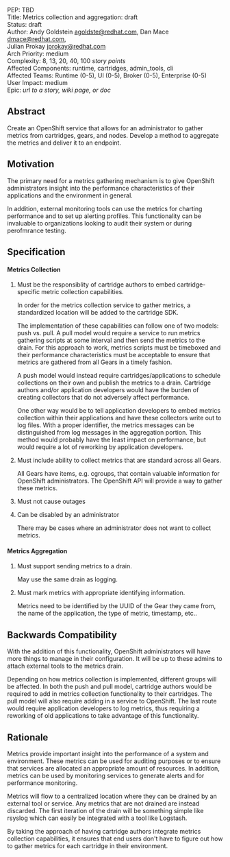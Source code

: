 PEP: TBD  
Title: Metrics collection and aggregation: draft  
Status: draft  
Author: Andy Goldstein <agoldste@redhat.com>, Dan Mace <dmace@redhat.com>,  
Julian Prokay <jprokay@redhat.com>  
Arch Priority: medium  
Complexity: 8, 13, 20, 40, 100 *story points*  
Affected Components: runtime, cartridges, admin_tools, cli  
Affected Teams: Runtime (0-5), UI (0-5), Broker (0-5), Enterprise (0-5)  
User Impact: medium  
Epic: *url to a story, wiki page, or doc*  

Abstract
--------
Create an OpenShift service that allows for an administrator to gather metrics
from cartridges, gears, and nodes. Develop a method to aggregate the metrics
and deliver it to an endpoint.

Motivation
----------
The primary need for a metrics gathering mechanism is to give OpenShift
administrators insight into the performance characteristics of their
applications and the environment in general.

In addition, external monitoring tools can use the metrics for charting
performance and to set up alerting profiles. This functionality can be
invaluable to organizations looking to audit their system or during perofmrance
testing.

Specification
-------------

#### Metrics Collection

1. Must be the responsiblity of cartridge authors to embed cartridge-specific
metric collection capabilities.

   In order for the metrics collection service to gather metrics, a
standardized location will be added to the cartridge SDK.

   The implementation of these capabilities can follow one of two models: push
vs. pull. A pull model would require a service to run metrics gathering scripts
at some interval and then send the metrics to the drain. For this approach to
work, metrics scripts must be timeboxed and their performance characteristics
must be acceptable to ensure that metrics are gathered from all Gears in a
timely fashion.

   A push model would instead require cartridges/applications to schedule
collections on their own and publish the metrics to a drain. Cartridge authors
and/or application developers would have the burden of creating collectors that
do not adversely affect performance.

   One other way would be to tell application developers to embed metrics
collection within their applications and have these collectors write out to
log files. With a proper identifier, the metrics messages can be distinguished
from log messages in the aggregation portion. This method would probably have
the least impact on performance, but would require a lot of reworking by
application developers.

1. Must include ability to collect metrics that are standard across all Gears.

   All Gears have items, e.g. cgroups, that contain valuable information for
OpenShift administrators. The OpenShift API will provide a way to gather these
metrics.

1. Must not cause outages

1. Can be disabled by an administrator

   There may be cases where an administrator does not want to collect metrics.

#### Metrics Aggregation

1. Must support sending metrics to a drain.

   May use the same drain as logging.

1. Must mark metrics with appropriate identifying information.

   Metrics need to be identified by the UUID of the Gear they came from, the
name of the application, the type of metric, timestamp, etc..


Backwards Compatibility
-----------------------
With the addition of this functionality, OpenShift administrators will have
more things to manage in their configuration. It will be up to these admins
to attach external tools to the metrics drain.

Depending on how metrics collection is implemented, different groups will be
affected. In both the push and pull model, cartridge authors would be required
to add in metrics collection functionality to their cartridges. The pull model
will also require adding in a service to OpenShift. The last route would
require application developers to log metrics, thus requiring a reworking of
old applications to take advantage of this functionality.


Rationale
---------
Metrics provide important insight into the performance of a system and
environment. These metrics can be used for auditing purposes or to ensure that
services are allocated an appropriate amount of resources. In addition, metrics
can be used by monitoring services to generate alerts and for performance
monitoring.

Metrics will flow to a centralized location where they can be drained by an
external tool or service. Any metrics that are not drained are instead
discarded. The first iteration of the drain will be something simple like
rsyslog which can easily be integrated with a tool like Logstash.

By taking the approach of having cartridge authors integrate metrics collection
capabilities, it ensures that end users don't have to figure out how to gather
metrics for each cartridge in their environment.
